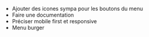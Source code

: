 - Ajouter des icones sympa pour les boutons du menu
- Faire une documentation
- Préciser mobile first et responsive
- Menu burger